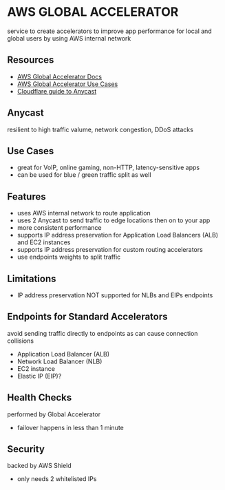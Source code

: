 # AWS GLOBAL ACCELERATOR

service to create accelerators to improve app performance for local and global users
by using AWS internal network

## Resources

- [AWS Global Accelerator Docs](https://docs.aws.amazon.com/global-accelerator/latest/dg/what-is-global-accelerator.html)
- [AWS Global Accelerator Use Cases](https://docs.aws.amazon.com/global-accelerator/latest/dg/introduction-benefits-of-migrating.html)
- [Cloudflare guide to Anycast](https://www.cloudflare.com/learning/cdn/glossary/anycast-network/)

## Anycast

resilient to high traffic valume, network congestion, DDoS attacks

## Use Cases

- great for VoIP, online gaming, non-HTTP, latency-sensitive apps
- can be used for blue / green traffic split as well

## Features

- uses AWS internal network to route application
- uses 2 Anycast to send traffic to edge locations then on to your app
- more consistent performance
- supports IP address preservation for Application Load Balancers (ALB) and EC2 instances
- supports IP address preservation for custom routing accelerators
- use endpoints weights to split traffic

## Limitations

- IP address preservation NOT supported for NLBs and EIPs endpoints

## Endpoints for Standard Accelerators

avoid sending traffic directly to endpoints as can cause connection collisions

- Application Load Balancer (ALB)
- Network Load Balancer (NLB)
- EC2 instance
- Elastic IP (EIP)?

## Health Checks

performed by Global Accelerator

- failover happens in less than 1 minute

## Security

backed by AWS Shield

- only needs 2 whitelisted IPs
